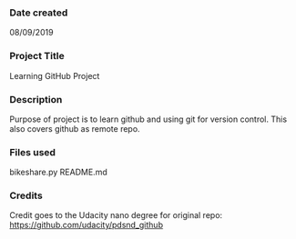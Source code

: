 ### Date created
08/09/2019

### Project Title
Learning GitHub Project

### Description
Purpose of project is to learn github and using git for version control.
This also covers github as remote repo.

### Files used
bikeshare.py README.md

### Credits
Credit goes to the Udacity nano degree for original repo:
https://github.com/udacity/pdsnd_github
